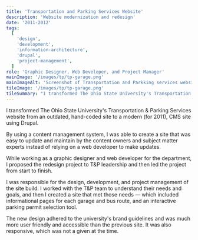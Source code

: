 ```yaml
---
title: 'Transportation and Parking Services Website'
description: 'Website modernization and redesign'
date: '2011-2012'
tags:
  [
    'design',
    'development',
    'information-architecture',
    'drupal',
    'project-management',
  ]
role: 'Graphic Designer, Web Developer, and Project Manager'
mainImage: '/images/tp/tp-garage.png'
mainImageAlt: 'Screenshot of Transportation and Parkking services website homepage'
tileImage: '/images/tp/tp-garage.png'
tileSummary: "I transformed The Ohio State University's Transportation & Parking Services website.  from an outdated, hand-coded site to a modern, responsive Drupal site."
---
```


I transformed The Ohio State University's Transportation & Parking Services website from an outdated, hand-coded site to a modern (for 2011), CMS site using Drupal.

By using a content management system, I was able to create a site that was easy to update and maintain by the content owners and subject matter experts instead of relying on a web developer to make updates.

While working as a graphic designer and web developer for the department, I proposed the redesign project to T&P leadership and then led the project from start to finish.

I was responsible for the design, development, and project management of the site build. I worked with the T&P team to understand their needs and goals, and then I created a site that met those needs — which included informational pages for each garage and bus route, and an interactive parking permit selection tool.

The new design adhered to the university's brand guidelines and was much more user friendly and accessible than the previous site. It was also responsive, which was not a given at the time.
